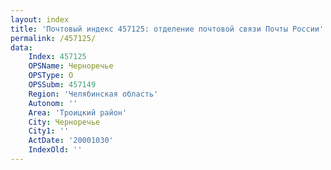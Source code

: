 ```yaml
---
layout: index
title: 'Почтовый индекс 457125: отделение почтовой связи Почты России'
permalink: /457125/
data:
    Index: 457125
    OPSName: Черноречье
    OPSType: О
    OPSSubm: 457149
    Region: 'Челябинская область'
    Autonom: ''
    Area: 'Троицкий район'
    City: Черноречье
    City1: ''
    ActDate: '20001030'
    IndexOld: ''
---
```

